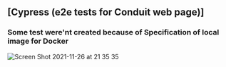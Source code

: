 ## [Cypress (e2e tests for Conduit web page)]

### Some test were'nt created because of Specification of local image for Docker

![Screen Shot 2021-11-26 at 21 35 35](https://user-images.githubusercontent.com/74565339/143662237-450d4d36-35a3-4330-9ba9-881a15930b0c.png)
